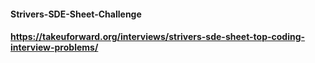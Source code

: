 #### Strivers-SDE-Sheet-Challenge
#### https://takeuforward.org/interviews/strivers-sde-sheet-top-coding-interview-problems/
